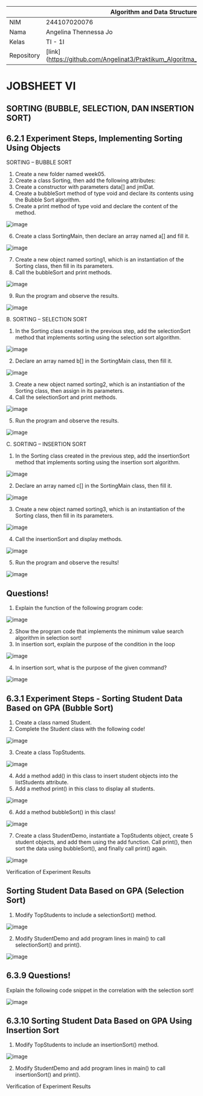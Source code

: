 |  | Algorithm and Data Structure |
|--|--|
| NIM |  244107020076 |
| Nama |  Angelina Thennessa Jo |
| Kelas | TI - 1I |
| Repository | [link] (https://github.com/Angelinat3/Praktikum_Algoritma_Dan_Struktur_Data.git) |

# JOBSHEET VI
## SORTING (BUBBLE, SELECTION, DAN INSERTION SORT)

## 6.2.1 Experiment Steps, Implementing Sorting Using Objects
SORTING – BUBBLE SORT
1. Create a new folder named week05.
2. Create a class Sorting, then add the following attributes:
3. Create a constructor with parameters data[] and jmlDat.
4. Create a bubbleSort method of type void and declare its contents using the Bubble Sort algorithm.
5. Create a print method of type void and declare the content of the method.

![image](https://github.com/user-attachments/assets/ced4719d-93fe-428d-b7a9-52b776c7cd50)

6. Create a class SortingMain, then declare an array named a[] and fill it.

![image](https://github.com/user-attachments/assets/483a5be3-28d0-408c-b398-797ffd88cea6)

7. Create a new object named sorting1, which is an instantiation of the Sorting class, then fill in its parameters.
8. Call the bubbleSort and print methods.

![image](https://github.com/user-attachments/assets/496b9066-8cd4-4c2c-93fe-f547ea66b754)

9. Run the program and observe the results.

![image](https://github.com/user-attachments/assets/c687acda-9096-4785-9031-b9dbd36dbe0b)

B. SORTING – SELECTION SORT
1. In the Sorting class created in the previous step, add the selectionSort method that implements sorting using the selection sort algorithm.

![image](https://github.com/user-attachments/assets/068ca963-654d-4627-8f57-b23bc44b67bd)

2. Declare an array named b[] in the SortingMain<Attendance Number> class, then fill it.

![image](https://github.com/user-attachments/assets/e991c30c-6f82-4b51-bbf5-1fd3c8274306)

3. Create a new object named sorting2, which is an instantiation of the Sorting class, then assign in its parameters.
4. Call the selectionSort and print methods.

![image](https://github.com/user-attachments/assets/c47eddaa-8dba-4a31-82aa-b46162d670a4)

5. Run the program and observe the results.

![image](https://github.com/user-attachments/assets/b4e1d89f-bb4c-4b66-8d1e-216c3424a8e6)

C. SORTING – INSERTION SORT
1. In the Sorting class created in the previous step, add the insertionSort method that implements sorting using the insertion sort algorithm.

![image](https://github.com/user-attachments/assets/1362a5de-3a4f-42dd-86fe-c9220f86ed2b)

2. Declare an array named c[] in the SortingMain<Attendance Number> class, then fill it.

![image](https://github.com/user-attachments/assets/1f324df0-8c32-4a04-b7e2-80e2bc15a44a)

3. Create a new object named sorting3, which is an instantiation of the Sorting class, then fill in its parameters.

![image](https://github.com/user-attachments/assets/9807f2ed-8f5a-428e-ad31-a47a78ca8680)

4. Call the insertionSort and display methods.

![image](https://github.com/user-attachments/assets/70e9a2a8-a503-424d-bc3b-8a75ceb834fc)

5. Run the program and observe the results!

![image](https://github.com/user-attachments/assets/3abb7cac-96f7-433a-8125-68c83fbb07db)

## Questions!
1. Explain the function of the following program code:

![image](https://github.com/user-attachments/assets/7b97c01d-9be1-4455-8c7f-a1e818a8733b)


2. Show the program code that implements the minimum value search algorithm in selection sort!
3. In insertion sort, explain the purpose of the condition in the loop

![image](https://github.com/user-attachments/assets/8a8bfad0-29f9-4ef5-8192-0791529e5109)

4. In insertion sort, what is the purpose of the given command?

![image](https://github.com/user-attachments/assets/a2b3b9a0-72df-44e9-9ba3-af8b77034bff)

## 6.3.1 Experiment Steps - Sorting Student Data Based on GPA (Bubble Sort)
1. Create a class named Student.
2. Complete the Student class with the following code!

![image](https://github.com/user-attachments/assets/7dcd7a2b-f733-4ca9-b164-6ef439240d1c)

3. Create a class TopStudents.

![image](https://github.com/user-attachments/assets/c340aa2b-ea86-4c17-b952-0632213bdce0)

4. Add a method add() in this class to insert student objects into the listStudents attribute.
5. Add a method print() in this class to display all students.

![image](https://github.com/user-attachments/assets/f14b30b4-7371-4704-a065-ba98ceaff5cc)

6. Add a method bubbleSort() in this class!

![image](https://github.com/user-attachments/assets/bb84f3ac-3f78-4388-a41a-6a060aefc09b)

7. Create a class StudentDemo, instantiate a TopStudents object, create 5 student objects, and add them using the add function. Call print(), then sort the data using bubbleSort(), and finally call print() again.

![image](https://github.com/user-attachments/assets/71f4c9c7-5713-440d-8b57-a656efab8d72)

Verification of Experiment Results

##  Sorting Student Data Based on GPA (Selection Sort)
1. Modify TopStudents to include a selectionSort() method.

![image](https://github.com/user-attachments/assets/83eb0eff-31d2-4e69-bf0d-a95cc0802d73)

2. Modify StudentDemo and add program lines in main() to call selectionSort() and print().

![image](https://github.com/user-attachments/assets/193d200f-cd81-4b5c-859d-34efa7c5dd1d)

## 6.3.9 Questions!
Explain the following code snippet in the correlation with the selection sort!

![image](https://github.com/user-attachments/assets/5255bb61-2200-4213-8499-a4bdafb90020)

## 6.3.10 Sorting Student Data Based on GPA Using Insertion Sort

1. Modify TopStudents to include an insertionSort() method.

![image](https://github.com/user-attachments/assets/b3d1172f-bf7e-4a64-9a9c-d957dac69b53)

2. Modify StudentDemo and add program lines in main() to call insertionSort() and print().

Verification of Experiment Results
